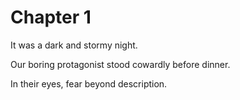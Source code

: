 # Chapter 1

It was a dark and stormy night.

Our boring protagonist stood cowardly before dinner.

In their eyes, fear beyond description.
